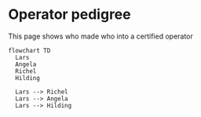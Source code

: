# Operator pedigree

This page shows who made who into a certified operator

```mermaid
flowchart TD
  Lars
  Angela
  Richel
  Hilding

  Lars --> Richel
  Lars --> Angela
  Lars --> Hilding
```
